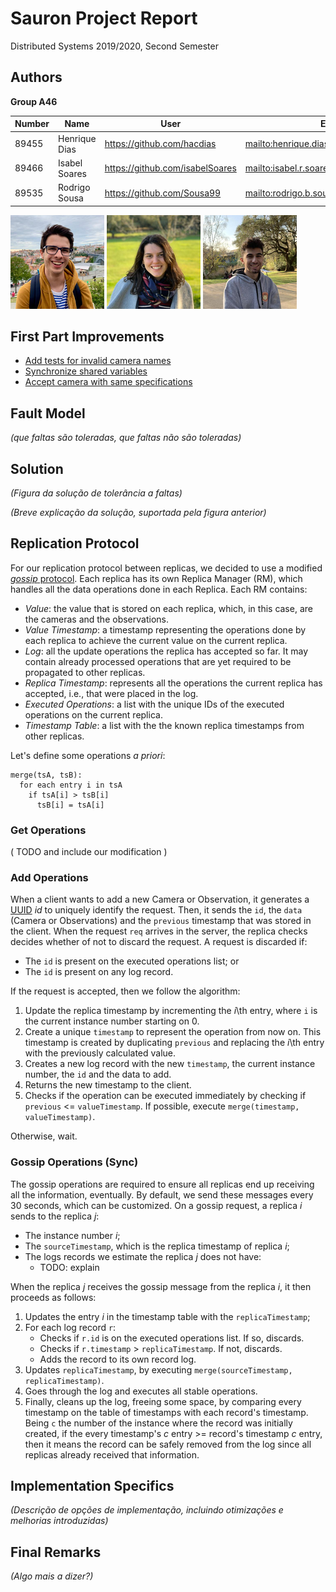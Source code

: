 # Sauron Project Report

Distributed Systems 2019/2020, Second Semester

## Authors

**Group A46**

| Number | Name              | User                             | Email                                      |
| -------|-------------------|----------------------------------| ------------------------------------------ |
| 89455  | Henrique Dias     | <https://github.com/hacdias>     | <mailto:henrique.dias@tecnico.ulisboa.pt>  |
| 89466  | Isabel Soares     | <https://github.com/isabelSoares>| <mailto:isabel.r.soares@tecnico.ulisboa.pt>|
| 89535  | Rodrigo Sousa     | <https://github.com/Sousa99>     | <mailto:rodrigo.b.sousa@tecnico.ulisboa.pt>|

![Henrique Dias](henrique.png) ![Isabel Soares](isabel.png) ![Rodrigo Sousa](rodrigo.png)

## First Part Improvements

- [Add tests for invalid camera names](https://github.com/tecnico-distsys/A46-Sauron/commit/d0cd7d18ceae2f04ab60c559351ddf7535217451)
- [Synchronize shared variables](https://github.com/tecnico-distsys/A46-Sauron/commit/9bbd41ce74a592654d572a0b59faeb222d213a06)
- [Accept camera with same specifications](https://github.com/tecnico-distsys/A46-Sauron/commit/02b35fdd471efb15a3194e2333990e55f34a845f)

## Fault Model

_(que faltas são toleradas, que faltas não são toleradas)_

## Solution

_(Figura da solução de tolerância a faltas)_

_(Breve explicação da solução, suportada pela figura anterior)_

## Replication Protocol

For our replication protocol between replicas, we decided to use a modified [_gossip_ protocol](https://en.wikipedia.org/wiki/Gossip_protocol). Each replica has its own Replica Manager (RM), which handles all the data operations done in each Replica. Each RM contains:

- _Value_: the value that is stored on each replica, which, in this case, are the cameras and the observations.
- _Value Timestamp_: a timestamp representing the operations done by each replica to achieve the current value on the current replica.
- _Log_: all the update operations the replica has accepted so far. It may contain already processed operations that are yet required to be propagated to other replicas.
- _Replica Timestamp_: represents all the operations the current replica has accepted, i.e., that were placed in the log.
- _Executed Operations_: a list with the unique IDs of the executed operations on the current replica.
- _Timestamp Table_: a list with the the known replica timestamps from other replicas.

Let's define some operations _a priori_:

```
merge(tsA, tsB):
  for each entry i in tsA
    if tsA[i] > tsB[i]
      tsB[i] = tsA[i]
```

### Get Operations

( TODO and include our modification )

### Add Operations

When a client wants to add a new Camera or Observation, it generates a [UUID](https://en.wikipedia.org/wiki/Universally_unique_identifier) _id_ to uniquely identify the request. Then, it sends the `id`, the `data` (Camera or Observations) and the `previous` timestamp that was stored in the client. When the request `req` arrives in the server, the replica checks decides whether of not to discard the request. A request is discarded if:

- The `id` is present on the executed operations list; or
- The `id` is present on any log record.

If the request is accepted, then we follow the algorithm:

1. Update the replica timestamp by incrementing the _i_\th entry, where `i` is the current instance number starting on 0.
2. Create a unique `timestamp` to represent the operation from now on. This timestamp is created by duplicating `previous` and replacing the _i_\th entry with the previously calculated value.
3. Creates a new log record with the new `timestamp`, the current instance number, the `id` and the data to add.
4. Returns the new timestamp to the client.
5. Checks if the operation can be executed immediately by checking if `previous` <= `valueTimestamp`. If possible, execute `merge(timestamp, valueTimestamp)`.

Otherwise, wait.

### Gossip Operations (Sync)

The gossip operations are required to ensure all replicas end up receiving all the information, eventually. By default, we send these messages every 30 seconds, which can be customized. On a gossip request, a replica _i_ sends to the replica _j_:

- The instance number _i_;
- The `sourceTimestamp`, which is the replica timestamp of replica _i_;
- The logs records we estimate the replica _j_ does not have:
    - TODO: explain
  
When the replica _j_ receives the gossip message from the replica _i_, it then proceeds as follows:

1. Updates the entry _i_ in the timestamp table with the `replicaTimestamp`;
2. For each log record `r`:
    - Checks if `r.id` is on the executed operations list. If so, discards.
    - Checks if `r.timestamp` > `replicaTimestamp`. If not, discards.
    - Adds the record to its own record log.
3. Updates `replicaTimestamp`, by executing `merge(sourceTimestamp, replicaTimestamp)`.
4. Goes through the log and executes all stable operations.
5. Finally, cleans up the log, freeing some space, by comparing every timestamp on the table of timestamps with each record's timestamp. Being `c` the number of the instance where the record was initially created, if the every timestamp's _c_ entry >= record's timestamp _c_ entry, then it means the record can be safely removed from the log since all replicas already received that information.

## Implementation Specifics

_(Descrição de opções de implementação, incluindo otimizações e melhorias introduzidas)_

## Final Remarks

_(Algo mais a dizer?)_
